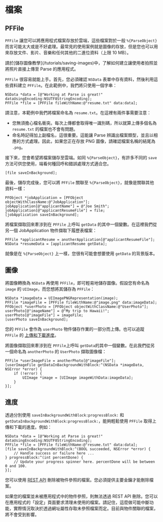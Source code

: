 # 檔案

## PFFile

`PFFile` 讓您可以將應用程式檔案存放於雲端，這些檔案對於一般 `%{ParseObject}` 而言可能太大或是不好處理。最常見的使用案例就是圖像的存放，但是您也可以用來存放文件、影片、音樂和任何其他的二進位資料（上限 10 MB）。

<div class='tip info'><div>
請於[儲存圖像教學](/tutorials/saving-images)中，了解如何建立讓使用者拍照並將照片直接上傳至 Parse 的應用程式。
</div></div>

`PFFile` 很容易就能上手。首先，您必須確認 `NSData` 表單中存有資料，然後利用這些資料建立 `PFFile`。在此範例中，我們將只使用一個字串：

```objc
NSData *data = [@"Working at Parse is great!" dataUsingEncoding:NSUTF8StringEncoding];
PFFile *file = [PFFile fileWithName:@"resume.txt" data:data];
```

請注意，本範例中我們將檔案命名為 `resume.txt`。在這裡有兩件事需要注意： 

*   您無須擔心檔名衝突。每次上傳都會取得唯一識別碼，所以就算上傳多個名為 `resume.txt` 的檔案也不會有問題。
*   命名時記得加上副檔名，這很重要。這能讓 Parse 辨識出檔案類型，並且以相應的方式處理。因此，如果您正在存放 PNG 圖像，請確認檔案名稱的結尾為 `.png`。

接下來，您會希望將檔案儲存至雲端。如同 `%{ParseObject}`，有許多不同的 `save` 方法可供您使用，端看何種回呼和錯誤處理方式適合您。

```objc
[file saveInBackground];
```

最後，儲存完成後，您可以將 `PFFile` 關聯至 `%{ParseObject}`，就像是關聯其他資料一樣：

```objc
PFObject *jobApplication = [PFObject objectWithClassName:@"JobApplication"];
jobApplication[@"applicantName"] = @"Joe Smith";
jobApplication[@"applicantResumeFile"] = file;
[jobApplication saveInBackground];
```

將檔案擷取回來牽涉到在 `PFFile` 上呼叫 `getData` 的其中一個變數。在這裡我們從另一個 JobApplication 物件擷取下履歷表檔案：

```objc
PFFile *applicantResume = anotherApplication[@"applicantResumeFile"];
NSData *resumeData = [applicantResume getData];
```

就像是在 `%{ParseObject}` 上一樣，您很有可能會想要使用 `getData` 的背景版本。

## 圖像

將圖像轉換為 `NSData` 再使用 `PFFile`，即可輕易地儲存圖像。假設您有命名為 `image` 的 `UIImage`，而您想將其儲存為 `PFFile`：

```objc
NSData *imageData = UIImagePNGRepresentation(image);
PFFile *imageFile = [PFFile fileWithName:@"image.png" data:imageData];
PFObject *userPhoto = [PFObject objectWithClassName:@"UserPhoto"];
userPhoto[@"imageName"] = @"My trip to Hawaii!";
userPhoto[@"imageFile"] = imageFile;
[userPhoto saveInBackground];
```

您的 `PFFile` 會作為 `userPhoto` 物件儲存作業的一部分而上傳。也可以追蹤 `PFFile` 的 [上傳和下載進度](/docs/ios_guide#files-progress)。

將圖像擷取回來牽涉到在 `PFFile`上呼叫 `getData`的其中一個變數。在此我們從另一個命名為 `anotherPhoto` 的 `UserPhoto` 擷取圖像檔：

```objc
PFFile *userImageFile = anotherPhoto[@"imageFile"];
[userImageFile getDataInBackgroundWithBlock:^(NSData *imageData, NSError *error) {
    if (!error) {
        UIImage *image = [UIImage imageWithData:imageData];
    }
}];
```

## 進度

透過分別使用 `saveInBackgroundWithBlock:progressBlock:` 和 `getDataInBackgroundWithBlock:progressBlock:`，能夠輕鬆使用 `PFFile` 取得上傳和下載的進度。例如：

```objc
NSData *data = [@"Working at Parse is great!" dataUsingEncoding:NSUTF8StringEncoding];
PFFile *file = [PFFile fileWithName:@"resume.txt" data:data];
[file saveInBackgroundWithBlock:^(BOOL succeeded, NSError *error) {
    // Handle success or failure here ... 
} progressBlock:^(int percentDone) {
    // Update your progress spinner here. percentDone will be between 0 and 100.
}];
```

您可以使用 [REST API](/docs/rest#files-deleting) 刪除被物件參照的檔案。您必須提供主要金鑰才能刪除檔案。

如果您的檔案並未被應用程式中的物件參照，則無法透過 REST API 刪除。您可以在應用程式的「設定」頁面要求清理未使用的檔案。請記住，這麼做可能中斷功能，實際情況取決於透過網址屬性存取未參照檔案而定。目前與物件關聯的檔案，將不會受到影響。
